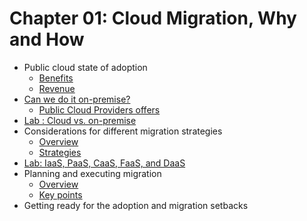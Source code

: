 # Chapter 01: Cloud Migration, Why and How

* Public cloud state of adoption
  * [Benefits](./PublicCloudBenefits.md)
  * [Revenue](./PublicCloudRevenue.md)
* [Can we do it on-premise?](./CanWeDoItOnPremise.md)
  * [Public Cloud Providers offers](./PublicCloudProvidersOffers.md)
* [Lab : Cloud vs. on-premise](./LabCloudVsOnPremise.md)
* Considerations for different migration strategies
  * [Overview](./CloudMigrationOverview.md)
  * [Strategies](./CloudMigrationStrategies.md)
* [Lab: IaaS, PaaS, CaaS, FaaS, and DaaS](./LabStarAsAService.md)
* Planning and executing migration
  * [Overview](./PlanningAndExecutingMigrationOverview.md)
  * [Key points](./PlanningAndExecutingMigrationKeyPoints.md)
* Getting ready for the adoption and migration setbacks